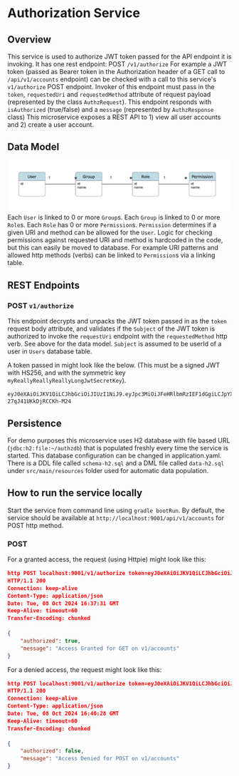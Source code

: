 # Authorization Service
## Overview
This service is used to authorize JWT token passed for the API endpoint it is invoking. It has one rest endpoint: POST `/v1/authorize`
For example a JWT token (passed as Bearer token in the Authorization header of a GET call to `/api/v1/accounts` endpoint) 
can be checked with a call to this service's `v1/authorize` POST endpoint.
Invoker of this endpoint must pass in the `token`, `requestedUri` and `requestedMethod` attribute of request payload (represented
by the class `AuthzRequest`). This endpoint responds with `isAuthorized` (true/false) and a `message` (represented by `AuthzResponse` class)
This microservice exposes a REST API to 1) view all user accounts and 2) create a user account.

## Data Model
![Data model](authz-datamodel.jpg)
Each `User` is linked to 0 or more `Group`s. Each `Group` is linked to
0 or more `Role`s. Each `Role` has 0 or more `Permission`s. `Permission` determines if a given URI and method can be allowed for the `User`.
Logic for checking permissions against requested URI and method is hardcoded in the code, but this can easily be moved to database.
For example URI patterns and allowed http methods (verbs) can be linked to `Permission`s via a linking table.

## REST Endpoints
### POST `v1/authorize`
This endpoint decrypts and unpacks the JWT token passed in as the `token` request body attribute, and validates if the `Subject`
of the JWT token is authorized to invoke the `requestUri` endpoint with the `requestedMethod` http verb. See above for the data model.
`Subject` is assumed to be userId of a user in `Users` database table. 

A token passed in might look like the below. (This must be a signed JWT with HS256, and with the symmetric key `myReallyReallyReallyLongJwtSecretKey`).
```text
eyJ0eXAiOiJKV1QiLCJhbGciOiJIUzI1NiJ9.eyJpc3MiOiJFeHRlbmRzIEF1dGgiLCJpYXQiOjE3Mjg0MDAyMDksImV4cCI6MTc1OTkzNjIwOSwiYXVkIjoiYXV0aHouZXh0ZW5kLmNvbSIsInN1YiI6IjIxMTViZTdmLTY4YzItNDE5ZC05NzgxLTc4OWQxNjU4ODA3MSIsInVzZXJzIjoiQURNSU5TIn0.EK27kkABUWiccYDqepeRQQ-27qJ41UKkDjRCCKh-M24

```

## Persistence
For demo purposes this microservice uses H2 database with file based URL (`jdbc:h2:file:~/authzdb`) that is populated freshly every time the
service is started. This database configuration can be changed in application.yaml. There is a DDL file called `schema-h2.sql` and a DML file
called `data-h2.sql` under `src/main/resources` folder used for automatic data population.

## How to run the service locally
Start the service from command line using `gradle bootRun`. By default, the service should be available at `http://localhost:9001/api/v1/accounts` for POST http method.

### POST
For a granted access, the request (using Httpie) might look like this:
```json
http POST localhost:9001/v1/authorize token=eyJ0eXAiOiJKV1QiLCJhbGciOiJIUzI1NiJ9.eyJpc3MiOiJFeHRlbmRzIEF1dGgiLCJpYXQiOjE3Mjg0MDAyMDksImV4cCI6MTc1OTkzNjIwOSwiYXVkIjoiYXV0aHouZXh0ZW5kLmNvbSIsInN1YiI6IjIxMTViZTdmLTY4YzItNDE5ZC05NzgxLTc4OWQxNjU4ODA3MSIsInVzZXJzIjoiQURNSU5TIn0.EK27kkABUWiccYDqepeRQQ-27qJ41UKkDjRCCKh-M24 requestedUri=v1/accounts requestedMethod=GET
HTTP/1.1 200
Connection: keep-alive
Content-Type: application/json
Date: Tue, 08 Oct 2024 16:37:31 GMT
Keep-Alive: timeout=60
Transfer-Encoding: chunked

{
    "authorized": true,
    "message": "Access Granted for GET on v1/accounts"
}

```
For a denied access, the request might look like this:
```json
http POST localhost:9001/v1/authorize token=eyJ0eXAiOiJKV1QiLCJhbGciOiJIUzI1NiJ9.eyJpc3MiOiJFeHRlbmRzIEF1dGgiLCJpYXQiOjE3MjgzMzEwMzEsImV4cCI6MTc1OTg4MDgzNSwiYXVkIjoiYXV0aHouZXh0ZW5kLmNvbSIsInN1YiI6IjY5ZjExYmUyLWExNTUtNDZhNC04MDIyLTM1YjAyYWQ0MDhmMCIsImdyb3VwcyI6InVzZXJzIn0.Rf6v_vFPLWaycIqO2UTRnQtE4x01ByyAum3OUymiknw requestedUri=v1/accounts requestedMethod=POST
HTTP/1.1 200
Connection: keep-alive
Content-Type: application/json
Date: Tue, 08 Oct 2024 16:40:28 GMT
Keep-Alive: timeout=60
Transfer-Encoding: chunked

{
    "authorized": false,
    "message": "Access Denied for POST on v1/accounts"
}
```
